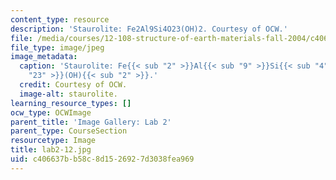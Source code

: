 ```yaml
---
content_type: resource
description: 'Staurolite: Fe2Al9Si4O23(OH)2. Courtesy of OCW.'
file: /media/courses/12-108-structure-of-earth-materials-fall-2004/c406637bb58c8d1526927d3038fea969_lab2-12.jpg
file_type: image/jpeg
image_metadata:
  caption: 'Staurolite: Fe{{< sub "2" >}}Al{{< sub "9" >}}Si{{< sub "4" >}}O{{< sub
    "23" >}}(OH){{< sub "2" >}}.'
  credit: Courtesy of OCW.
  image-alt: staurolite.
learning_resource_types: []
ocw_type: OCWImage
parent_title: 'Image Gallery: Lab 2'
parent_type: CourseSection
resourcetype: Image
title: lab2-12.jpg
uid: c406637b-b58c-8d15-2692-7d3038fea969
---
```

